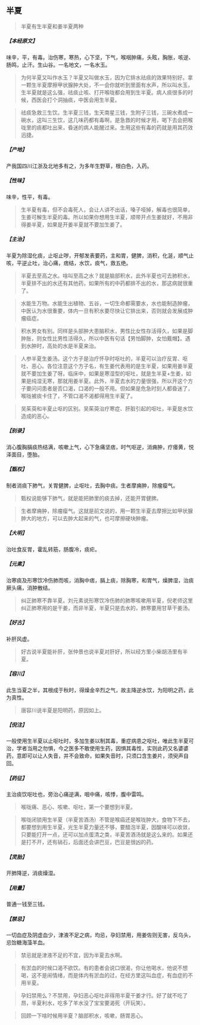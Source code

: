## 半夏

> 半夏有生半夏和姜半夏两种

##### 【本经原文】
味辛，平，有毒。治伤寒，寒热，心下坚，下气，喉咽肿痛，头眩，胸胀，咳逆、肠鸣，止汗。生山谷。一名地文，一名水玉。

> 为何半夏又叫作水玉？半夏又叫做水玉，因为它排水祛痰的效果特别好。拿一颗生半夏摩擦甲状腺肿大处，不一会你就听到里面有水声，所以叫水玉，生半夏就是这么强，祛痰止咳、打开喉咙都会用到生半夏。病人痰很多的时候，西医会打个洞抽痰，中医会用生半夏。

> 祛痰急救三生饮。生半夏三钱，生天南星三钱，生附子三钱，三碗水煮成一碗水，这叫三生饮，这几味药都有毒啊，是急救的时候才用，喝下去会把喉咙里的痰都吐出来，昏迷的病人能醒过来。生用这些有毒的药就是用其药效迅捷。

##### 【产地】
产我国四川江浙及北地多有之，为多年生野草，根白色，入药。
##### 【性味】
味辛，性平，有毒。

> 生半夏有毒，但不会毒死人，会让人讲不出话，嗓子哑掉，解毒也很简单，生姜可解生半夏的毒。所以如果你想用生半夏，顺带开点生姜就好，不用非得姜半夏，如果是开姜半夏就不要加生姜了。

##### 【主治】
半夏为除湿化痰，止呕止哕，开郁发表要药，主和胃，健脾，消积，化涎，顺气止咳，平逆止吐，治心痛，痞结，水饮，痰气，救五绝。

> 半夏去至高之水。啥叫至高之水？就是脑部积水，此外半夏也可去肺积水，半夏排不出的水还有其他药，如果所有的中药都排不出的水，那这病就很重了。

> 水能生万物。水能生出植物、五谷，一切生命都需要水，水也能制造肿瘤，中医认为水很重要，体内一旦有积水要尽快让它排出来，否则就会发展成肿瘤癌症。

> 积水男女有别。同样是头部肿大患脑积水，男性比女性存活得久，如果是脚肿胀，则女性比男性活得久，所以中医有句话【男怕脚肿，女怕戴帽】。遇到水肿时，高处的水是半夏来治。

> 人参半夏生姜汤。这个方子是治疗怀孕时呕吐的，半夏可以治疗反胃、呕吐、恶心。各位注意这个方子名，有生姜代表用的是生半夏，如果用姜半夏就不要加生姜了呀。临床中，如果是寒湿型的呕吐，就是生半夏+生姜，如果是纯湿无寒，那就用姜半夏。此外，半夏去水的力量很强，所以开这个方子要问问患者是否口渴，口渴的一般不用。但如果是危急时刻人都昏迷了，喉咙被痰卡住了，不管口渴不渴都得用生半夏了。

> 吴茱萸和半夏止呕的区别。吴茱萸治疗寒症、肝脏引起的呕吐，半夏是水饮造成的恶心。

##### 【别录】
消心腹胸膈痰热结满，咳嗽上气，心下急痛坚痞，时气呕逆，消痈肿，疗痿黄，悦泽面目，堕胎。
##### 【甄权】
制者消痰下肺气，关胃健脾，止呕吐，去胸中痰。生者摩痈肿，除瘤瘿气。

> 甄权说能够下肺气，就是能把肺里的痰去掉，还能开胃健脾。

> 生者摩痈肿，除瘤瘿气。这就是前文说的，用一颗生半夏去摩擦比如甲状腺肿大的地方，可以去肿大起来的气，也可摩擦硬块肿瘤。

##### 【大明】
治吐食反胃，霍乱转筋，肠腹冷，痰疟。
##### 【元素】
治寒痰及形寒饮冷伤肺而咳，消胸中痞，膈上痰，除胸寒，和胃气，燥脾湿，治痰厥头痛，消肿散结。

> 纠正肺寒不靠半夏。刘元素说形寒饮冷伤肺的肺寒咳嗽用半夏，倪老师这里纠正肺寒用的是干姜，而非半夏，半夏只是去水的，肺寒要用甘草干姜汤。

##### 【好古】
补肝风虚。

> 好古说半夏能补肝，张仲景也说半夏对肝好，所以经方里小柴胡汤里有半夏。

##### 【容川】
此生当夏之半，其根成于秋时，得燥金辛烈之气，故主降逆水饮，为阳明之药，此为真性。

> 唐容川说半夏是阳明药，原因如上。

##### 【倪注】
一般使用生半夏以止呕吐时，多加生姜以制其毒，重症病患之呕吐，唯此生半夏可治，学者当用之勿惧，今之医多不敢使用生药，因惧其毒性，实则此药又名婆婆药，意即可以让人失音，并不会致命，如果失音时，只须口含生姜片，须臾声自回。
##### 【药征】
主治痰饮呕吐也，旁治心痛逆满，咽中痛，咳悸，腹中雷鸣。

> 喉咙痛、恶心、咳嗽、呕吐，第一个要想到半夏。

> 喉咙闭锁用生半夏（半夏苦酒汤）不管是喉癌还是喉咙肿大，食物下不去，都要想到用生半夏，光生半夏力量还不够，要醋泡半夏，因酸味可以收敛，只要能打开一点，还可以加点蛋清之类，半夏苦酒汤就是这么来的。如果还是打不开，还有硝石，后面还会讲巴豆，巴豆是很凶的药。

##### 【灵胎】
开肺降逆，消痰燥湿。
##### 【用量】
普通一钱至三钱。
##### 【禁忌】
一切血症及阴虚血少，津液不足之病，均忌，孕妇禁用，用姜佐则无害，反乌头，忌饴糖海藻羊血。

> 禁忌就是津液不足的不宜，因为半夏去水啊。

> 有淤血的时候口渴不欲饮。有的患者会说口很渴，你让他喝水，他说不想喝，这不是闹情绪，而是体内有淤血的过，在经方里这叫血症，有血症的不用半夏。

> 孕妇禁用么？不禁用，孕妇恶心呕吐非得用半夏干姜才行。好了就不吃了昂，半夏利水，吃多了羊水没了宝宝要渴死（开玩笑）。

> 回顾一下啥时候用半夏？脑部积水，咳嗽，肠胃恶心。